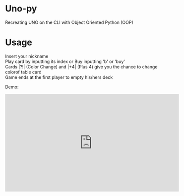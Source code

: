 # Uno-py
Recreating UNO on the CLI with Object Oriented Python (OOP)

# Usage
<p>Insert your nickname<br/>
Play card by inputting its index or Buy inputting 'b' or 'buy'<br/>
Cards |?!| (Color Change) and |+4| (Plus 4) give you the chance to change colorof table card<br/>
Game ends at the first player to empty his/hers deck
</p>

Demo:
<iframe width="560" height="315" src="https://www.youtube.com/embed/1-cEfCVvKrU?controls=0" title="YouTube video player" frameborder="0" allow="accelerometer; autoplay; clipboard-write; encrypted-media; gyroscope; picture-in-picture; web-share" allowfullscreen></iframe> 
